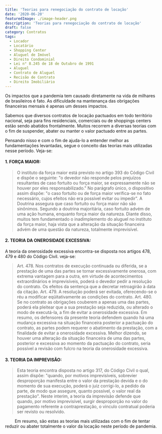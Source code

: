 ```yaml
---
title: 'Teorias para renegociação do contrato de locação'
date: '2020-06-20'
featuredImage: ./image-header.png
description: 'Teorias para renegociação do contrato de locação'
draft: false
category: Contratos
tags:
  - Locador
  - Locatário
  - Shopping Center
  - Aluguel de Imóvel
  - Direito Condominial
  - Lei n° 8.245 de 18 de Outubro de 1991
  - Aluguel
  - Contrato de Aluguel
  - Recisão de Contrato
  - Direito Imobiliário
---
```


Os impactos que a pandemia tem causado diretamente na vida de milhares de brasileiros é fato. As dificuldade na mantenança das obrigações financeiras mensais é apenas um desses impactos.

Sabemos que diversos contratos de locação pactuados em todo território nacional, seja para fins residenciais, comerciais ou de shoppings centers estão sendo abatidos frontalmente. Muitos recorrem a diversas teorias com o fim de suspender, abater ou manter o valor pactuado entre as partes.

Pensando nisso e com o fim de ajuda-lo a entender melhor as fundamentações levantadas, segue o conceito das teorias mais utilizadas nesse período. Veja-se:

#### 1. FORÇA MAIOR:

> O instituto da força maior está previsto no artigo 393 do Código Civil e dispõe o seguinte: "o devedor não responde pelos prejuízos resultantes de caso fortuito ou força maior, se expressamente não se houver por eles responsabilizado."
> No parágrafo único, o dispositivo assim dispõe: "o caso fortuito ou de força maior verifica-se no fato necessário, cujos efeitos não era possível evitar ou impedir".
> A Doutrina assegura que caso fortuito ou força maior não são sinônimos. Segundo a doutrina majoritária, caso fortuito advém de uma ação humana, enquanto força maior da natureza.
> Diante disso, muitos tem fundamentado o inadimplemento do aluguel no instituto da força maior, haja vista que a alteração da situação financeira advém de uma questão da natureza, totalmente imprevisível.


#### 2. TEORIA DA ONEROSIDADE EXCESSIVA:

A teoria da onerosidade excessiva encontra-se disposta nos artigos 478, 479 e 480 do Código Civil. veja-se:

> Art. 478. Nos contratos de execução continuada ou diferida, se a prestação de uma das partes se tornar excessivamente onerosa, com extrema vantagem para a outra, em virtude de acontecimentos extraordinários e imprevisíveis, poderá o devedor pedir a resolução do contrato. Os efeitos da sentença que a decretar retroagirão à data da citação.
> Art. 479. A resolução poderá ser evitada, oferecendo-se o réu a modificar eqüitativamente as condições do contrato.
> Art. 480. Se no contrato as obrigações couberem a apenas uma das partes, poderá ela pleitear que a sua prestação seja reduzida, ou alterado o modo de executá-la, a fim de evitar a onerosidade excessiva.
> Em resumo, os defensores da presente teoria defendem quando há uma mudança excessiva na situação financeira posterior a pactuação do contrato, as partes podem requerer o abatimento da prestação, com a finalidade de evitar a onerosidade excessiva.
> Melhor dizendo, se houver uma alteração da situação financeira de uma das partes, posterior e excessiva ao momento da pactuação do contrato, seria possível a revisão com fulcro na teoria da onerosidade excessiva.


#### 3. TEORIA DA IMPREVISÃO:

> Esta teoria encontra disposta no artigo 317, do Código Civil o qual, assim dispõe: "quando, por motivos imprevisíveis, sobrevier desproporção manifesta entre o valor da prestação devida e o do momento de sua execução, poderá o juiz corrigi-lo, a pedido da parte, de modo que assegure, quanto possível, o valor real da prestação".
> Neste interim, a teoria da imprevisão defende que quando, por motivo imprevisível, surgir desproporção no valor do pagamento referente a contraprestação, o vinculo contratual poderia ser revisto ou resolvido.

   Em resumo, são estas as teorias mais utilizadas com o fim de tentar reduzir ou abater totalmente o valor da locação neste período de pandemia.
